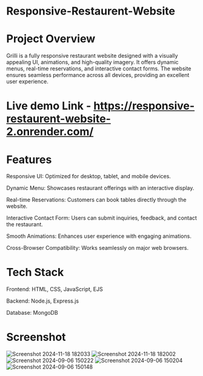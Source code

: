 # Responsive-Restaurent-Website

# Project Overview

Grilli is a fully responsive restaurant website designed with a visually appealing UI, animations, and high-quality imagery. It offers dynamic menus, real-time reservations, and interactive contact forms. The website ensures seamless performance across all devices, providing an excellent user experience.

# Live demo Link - https://responsive-restaurent-website-2.onrender.com/

# Features

Responsive UI: Optimized for desktop, tablet, and mobile devices.

Dynamic Menu: Showcases restaurant offerings with an interactive display.

Real-time Reservations: Customers can book tables directly through the website.

Interactive Contact Form: Users can submit inquiries, feedback, and contact the restaurant.

Smooth Animations: Enhances user experience with engaging animations.

Cross-Browser Compatibility: Works seamlessly on major web browsers.

# Tech Stack

Frontend: HTML, CSS, JavaScript, EJS

Backend: Node.js, Express.js

Database: MongoDB

# Screenshot

![Screenshot 2024-11-18 182033](https://github.com/user-attachments/assets/dfed490a-3fcc-42cc-96fd-1d3d89f7610d)
![Screenshot 2024-11-18 182002](https://github.com/user-attachments/assets/f0c8a383-c253-47c6-81a6-90df18e50223)
![Screenshot 2024-09-06 150222](https://github.com/user-attachments/assets/1aed61e4-d20b-44e1-8cef-3ec6196a80f8)
![Screenshot 2024-09-06 150204](https://github.com/user-attachments/assets/b28f73a3-ec1e-4688-b32c-2dfe56cab91b)
![Screenshot 2024-09-06 150148](https://github.com/user-attachments/assets/da00b8e8-1581-4fb7-bfc5-46cfce21f6be)
